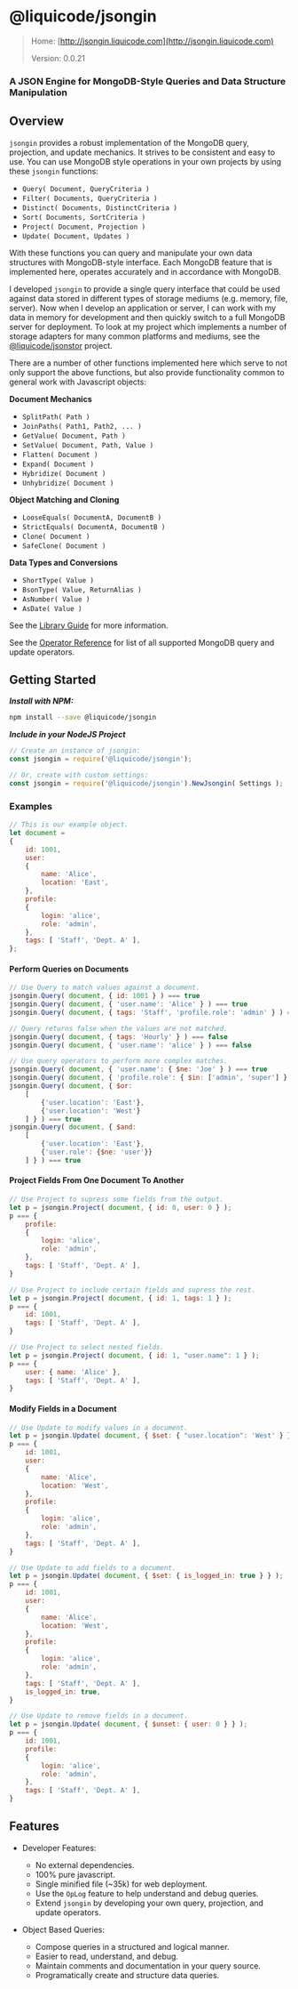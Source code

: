 # @liquicode/jsongin

> Home: [http://jsongin.liquicode.com](http://jsongin.liquicode.com)
>
> Version: 0.0.21

### A JSON Engine for MongoDB-Style Queries and Data Structure Manipulation


<!-- 

Quick Reference
---------------------------------------------------------------------

- [Library Guide](docs/guides/Library-Guide.md)

***MongoDB Mechanics***
- [Query Reference](docs/guides/Query-Reference.md)
- [Projection Reference](docs/guides/Projection-Reference.md)
- [Update Reference](docs/guides/Update-Reference.md)
- [Operator Reference](docs/guides/Operator-Reference.md)

***Document Inspection and Manipulation***
- [Short Types](docs/guides/Short-Types.md)
- [Document Manipulation](docs/guides/Document-Manipulation.md)

-->


Overview
---------------------------------------------------------------------

`jsongin` provides a robust implementation of the MongoDB query, projection, and update mechanics.
It strives to be consistent and easy to use.
You can use MongoDB style operations in your own projects by using these `jsongin` functions:

- `Query( Document, QueryCriteria )`
- `Filter( Documents, QueryCriteria )`
- `Distinct( Documents, DistinctCriteria )`
- `Sort( Documents, SortCriteria )`
- `Project( Document, Projection )`
- `Update( Document, Updates )`

With these functions you can query and manipulate your own data structures with MongoDB-style interface.
Each MongoDB feature that is implemented here, operates accurately and in accordance with MongoDB.

I developed `jsongin` to provide a single query interface that could be used against data stored
  in different types of storage mediums (e.g. memory, file, server).
Now when I develop an application or server, I can work with my data in memory for development
  and then quickly switch to a full MongoDB server for deployment.
To look at my project which implements a number of storage adapters for many common platforms and mediums,
see the [@liquicode/jsonstor](https://github.com/liquicode/jsonstor) project.

There are a number of other functions implemented here which serve to not only support the above
  functions, but also provide functionality common to general work with Javascript objects:

**Document Mechanics**

- `SplitPath( Path )`
- `JoinPaths( Path1, Path2, ... )`
- `GetValue( Document, Path )`
- `SetValue( Document, Path, Value )`
- `Flatten( Document )`
- `Expand( Document )`
- `Hybridize( Document )`
- `Unhybridize( Document )`

**Object Matching and Cloning**

- `LooseEquals( DocumentA, DocumentB )`
- `StrictEquals( DocumentA, DocumentB )`
- `Clone( Document )`
- `SafeClone( Document )`

**Data Types and Conversions**

- `ShortType( Value )`
- `BsonType( Value, ReturnAlias )`
- `AsNumber( Value )`
- `AsDate( Value )`

See the [Library Guide](docs/guides/Library-Guide.md) for more information.

See the [Operator Reference](docs/guides/Operator-Reference.md) for list of all
  supported MongoDB query and update operators.


Getting Started
---------------------------------------------------------------------

***Install with NPM:***
```bash
npm install --save @liquicode/jsongin
```

***Include in your NodeJS Project***
```js
// Create an instance of jsongin:
const jsongin = require('@liquicode/jsongin');

// Or, create with custom settings:
const jsongin = require('@liquicode/jsongin').NewJsongin( Settings );
```


### Examples

```js
// This is our example object.
let document =
{
	id: 1001,
	user:
	{
		name: 'Alice',
		location: 'East',
	},
	profile:
	{
		login: 'alice',
		role: 'admin',
	},
	tags: [ 'Staff', 'Dept. A' ],
};
```


#### Perform Queries on Documents

```js
// Use Query to match values against a document.
jsongin.Query( document, { id: 1001 } ) === true
jsongin.Query( document, { 'user.name': 'Alice' } ) === true
jsongin.Query( document, { tags: 'Staff', 'profile.role': 'admin' } ) === true

// Query returns false when the values are not matched.
jsongin.Query( document, { tags: 'Hourly' } ) === false
jsongin.Query( document, { 'user.name': 'alice' } ) === false

// Use query operators to perform more complex matches.
jsongin.Query( document, { 'user.name': { $ne: 'Joe' } ) === true
jsongin.Query( document, { 'profile.role': { $in: ['admin', 'super'] } ) === true
jsongin.Query( document, { $or:
	[
		{'user.location': 'East'},
		{'user.location': 'West'}
	] } ) === true
jsongin.Query( document, { $and:
	[
		{'user.location': 'East'},
		{'user.role': {$ne: 'user'}}
	] } ) === true
```


#### Project Fields From One Document To Another

```js
// Use Project to supress some fields from the output.
let p = jsongin.Project( document, { id: 0, user: 0 } );
p === {
	profile:
	{
		login: 'alice',
		role: 'admin',
	},
	tags: [ 'Staff', 'Dept. A' ],
}

// Use Project to include certain fields and supress the rest.
let p = jsongin.Project( document, { id: 1, tags: 1 } );
p === {
	id: 1001,
	tags: [ 'Staff', 'Dept. A' ],
}

// Use Project to select nested fields.
let p = jsongin.Project( document, { id: 1, "user.name": 1 } );
p === {
	user: { name: 'Alice' },
	tags: [ 'Staff', 'Dept. A' ],
}
```


#### Modify Fields in a Document

```js
// Use Update to modify values in a document.
let p = jsongin.Update( document, { $set: { "user.location": 'West' } } );
p === {
	id: 1001,
	user:
	{
		name: 'Alice',
		location: 'West',
	},
	profile:
	{
		login: 'alice',
		role: 'admin',
	},
	tags: [ 'Staff', 'Dept. A' ],
}

// Use Update to add fields to a document.
let p = jsongin.Update( document, { $set: { is_logged_in: true } } );
p === {
	id: 1001,
	user:
	{
		name: 'Alice',
		location: 'West',
	},
	profile:
	{
		login: 'alice',
		role: 'admin',
	},
	tags: [ 'Staff', 'Dept. A' ],
	is_logged_in: true,
}

// Use Update to remove fields in a document.
let p = jsongin.Update( document, { $unset: { user: 0 } } );
p === {
	id: 1001,
	profile:
	{
		login: 'alice',
		role: 'admin',
	},
	tags: [ 'Staff', 'Dept. A' ],
}

```


Features
---------------------------------------------------------------------

- Developer Features:
	- No external dependencies.
	- 100% pure javascript.
	- Single minified file (~35k) for web deployment.
	- Use the `OpLog` feature to help understand and debug queries.
	- Extend `jsongin` by developing your own query, projection, and update operators.

- Object Based Queries:
	- Compose queries in a structured and logical manner.
	- Easier to read, understand, and debug.
	- Maintain comments and documentation in your query source.
	- Programatically create and structure data queries.


